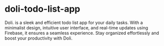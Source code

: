 # doli-todo-list-app
Doli. is a sleek and efficient todo list app for your daily tasks. With a minimalist design, intuitive user interface, and real-time updates using Firebase, it ensures a seamless experience. Stay organized effortlessly and boost your productivity with Doli.
